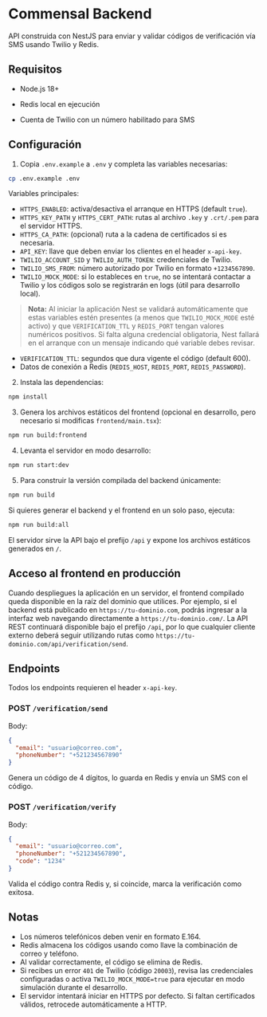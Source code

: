 # Commensal Backend


API construida con NestJS para enviar y validar códigos de verificación vía SMS usando Twilio y Redis.

## Requisitos

- Node.js 18+
- Redis local en ejecución

- Cuenta de Twilio con un número habilitado para SMS

## Configuración

1. Copia `.env.example` a `.env` y completa las variables necesarias:

```bash
cp .env.example .env
```

Variables principales:

- `HTTPS_ENABLED`: activa/desactiva el arranque en HTTPS (default `true`).
- `HTTPS_KEY_PATH` y `HTTPS_CERT_PATH`: rutas al archivo `.key` y `.crt/.pem` para el servidor HTTPS.
- `HTTPS_CA_PATH`: (opcional) ruta a la cadena de certificados si es necesaria.
- `API_KEY`: llave que deben enviar los clientes en el header `x-api-key`.
- `TWILIO_ACCOUNT_SID` y `TWILIO_AUTH_TOKEN`: credenciales de Twilio.
- `TWILIO_SMS_FROM`: número autorizado por Twilio en formato `+1234567890`.
- `TWILIO_MOCK_MODE`: si lo estableces en `true`, no se intentará contactar a Twilio y los códigos solo se registrarán en logs (útil para desarrollo local).

> **Nota:** Al iniciar la aplicación Nest se validará automáticamente que estas variables estén presentes (a menos que `TWILIO_MOCK_MODE` esté activo) y que `VERIFICATION_TTL` y `REDIS_PORT` tengan valores numéricos positivos. Si falta alguna credencial obligatoria, Nest fallará en el arranque con un mensaje indicando qué variable debes revisar.
- `VERIFICATION_TTL`: segundos que dura vigente el código (default 600).
- Datos de conexión a Redis (`REDIS_HOST`, `REDIS_PORT`, `REDIS_PASSWORD`).

2. Instala las dependencias:

```bash
npm install
```

3. Genera los archivos estáticos del frontend (opcional en desarrollo, pero necesario si modificas `frontend/main.tsx`):

```bash
npm run build:frontend
```

4. Levanta el servidor en modo desarrollo:

```bash
npm run start:dev
```

5. Para construir la versión compilada del backend únicamente:

```bash
npm run build
```

Si quieres generar el backend y el frontend en un solo paso, ejecuta:

```bash
npm run build:all
```

El servidor sirve la API bajo el prefijo `/api` y expone los archivos estáticos generados en `/`.

## Acceso al frontend en producción

Cuando despliegues la aplicación en un servidor, el frontend compilado queda disponible en la raíz del dominio que utilices. Por ejemplo, si el backend está publicado en `https://tu-dominio.com`, podrás ingresar a la interfaz web navegando directamente a `https://tu-dominio.com/`. La API REST continuará disponible bajo el prefijo `/api`, por lo que cualquier cliente externo deberá seguir utilizando rutas como `https://tu-dominio.com/api/verification/send`.

## Endpoints

Todos los endpoints requieren el header `x-api-key`.

### POST `/verification/send`

Body:

```json
{
  "email": "usuario@correo.com",
  "phoneNumber": "+521234567890"
}
```

Genera un código de 4 dígitos, lo guarda en Redis y envía un SMS con el código.

### POST `/verification/verify`

Body:

```json
{
  "email": "usuario@correo.com",
  "phoneNumber": "+521234567890",
  "code": "1234"
}
```

Valida el código contra Redis y, si coincide, marca la verificación como exitosa.

## Notas

- Los números telefónicos deben venir en formato E.164.
- Redis almacena los códigos usando como llave la combinación de correo y teléfono.
- Al validar correctamente, el código se elimina de Redis.
- Si recibes un error `401` de Twilio (código `20003`), revisa las credenciales configuradas o activa `TWILIO_MOCK_MODE=true` para ejecutar en modo simulación durante el desarrollo.
- El servidor intentará iniciar en HTTPS por defecto. Si faltan certificados válidos, retrocede automáticamente a HTTP.
